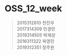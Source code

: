 # OSS_12_week


> 2015312810 천진우    
> 2017314309 민경민   
> 2019314505 박재성    
> 2016311322 옥영민    
> 2019312351 정주원    
